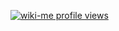 [![wiki-me profile views](https://u8views.com/api/v1/github/profiles/81769805/views/day-week-month-total-count.svg)](https://u8views.com/github/wiki-me)

<!--
**wiki-me/wiki-me** is a ✨ _special_ ✨ repository because its `README.md` (this file) appears on your GitHub profile.

Here are some ideas to get you started:

- 🔭 I’m currently working on ...
- 🌱 I’m currently learning ...
- 👯 I’m looking to collaborate on ...
- 🤔 I’m looking for help with ...
- 💬 Ask me about ...
- 📫 How to reach me: ...
- 😄 Pronouns: ...
- ⚡ Fun fact: ...
-->
